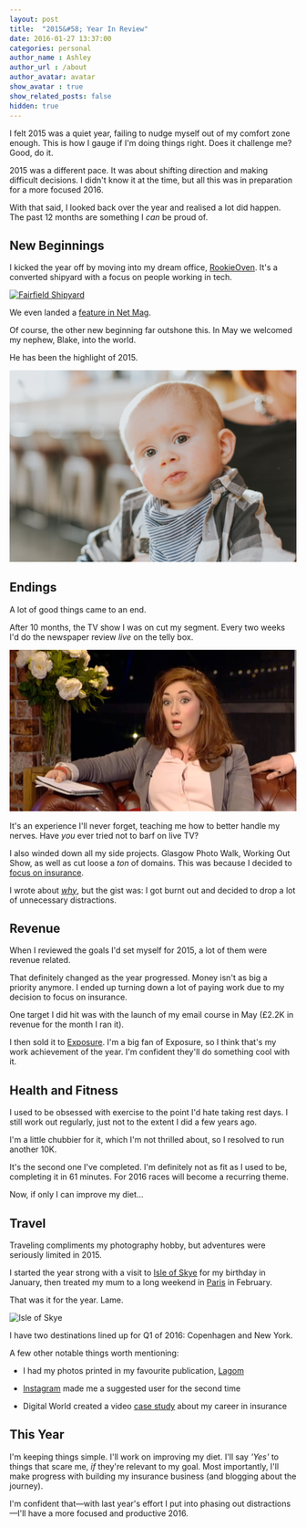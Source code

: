 ```yaml
---
layout: post
title:  "2015&#58; Year In Review"
date: 2016-01-27 13:37:00
categories: personal
author_name : Ashley
author_url : /about
author_avatar: avatar
show_avatar : true
show_related_posts: false
hidden: true
---
```


I felt 2015 was a quiet year, failing to nudge myself out of my comfort zone enough. This is how I gauge if I'm doing things right. Does it challenge me? Good, do it.

2015 was a different pace. It was about shifting direction and making difficult decisions. I didn't know it at the time, but all this was in preparation for a more focused 2016.

With that said, I looked back over the year and realised a lot did happen. The past 12 months are something I _can_ be proud of.

<h2>New Beginnings</h2>


I kicked the year off by moving into my dream office, <a href="http://rookieoven.com/coworking/">RookieOven</a>. It's a converted shipyard with a focus on people working in tech.

<a href="http://insurancebyjack.co.uk/news/2015/08/12/a-look-inside-our-office-space.html"><img src="http://insurancebyjack.co.uk/blog-images/office/office_10.jpg" alt="Fairfield Shipyard"></a>

We even landed a <a href="https://www.instagram.com/p/7VImbMm3Q_/?taken-by=insurancebyjack">feature in Net Mag</a>.

Of course, the other new beginning far outshone this. In May we welcomed my nephew, Blake, into the world.

He has been the highlight of 2015.

<img src="/img/blog/blake.jpg" alt="My nephew, Blake">

<h2>Endings</h2>

A lot of good things came to an end.

After 10 months, the TV show I was on cut my segment. Every two weeks I'd do the newspaper review _live_ on the telly box.

<a href="https://www.dropbox.com/s/fof7bolbq2zoyiv/10825583_588586207954849_915688123_n.mp4?dl=0"><img src="/img/blog/newspaperreview.jpg" alt="The Riverside Show"></a>

It's an experience I'll never forget, teaching me how to better handle my nerves. Have _you_ ever tried not to barf on live TV?

I also winded down all my side projects. Glasgow Photo Walk, Working Out Show, as well as cut loose a _ton_ of domains. This was because I decided to <a href="http://iamashley.co.uk/business/2015/12/07/focus/">focus on insurance</a>.

I wrote about <a href="http://iamashley.co.uk/business/2015/12/07/focus/">_why_</a>, but the gist was: I got burnt out and decided to drop a lot of unnecessary distractions.

<h2>Revenue</h2>

When I reviewed the goals I'd set myself for 2015, a lot of them were revenue related.

That definitely changed as the year progressed. Money isn't as big a priority anymore. I ended up turning down a lot of paying work due to my decision to focus on insurance.

One target I did hit was with the launch of my email course in May (£2.2K in revenue for the month I ran it).

I then sold it to <a href="https://exposure.co">Exposure</a>. I'm a big fan of Exposure, so I think that's my work achievement of the year. I'm confident they'll do something cool with it.

<h2>Health and Fitness</h2>

I used to be obsessed with exercise to the point I'd hate taking rest days. I still work out regularly, just not to the extent I did a few years ago.

I'm a little chubbier for it, which I'm not thrilled about, so I resolved to run another 10K.

It's the second one I've completed. I'm definitely not as fit as I used to be, completing it in 61 minutes. For 2016 races will become a recurring theme.

Now, if only I can improve my diet…

<h2>Travel</h2>

Traveling compliments my photography hobby, but adventures were seriously limited in 2015.

I started the year strong with a visit to <a href="http://girlwithacamera.co.uk/isle-of-skye/">Isle of Skye</a> for my birthday in January, then treated my mum to a long weekend in <a href="http://girlwithacamera.co.uk/family-trip-to-paris/">Paris</a> in February.

That was it for the year. Lame.

<img src="http://girlwithacamera.co.uk/wp-content/uploads/2015/01/Isle-of-Skye.jpg" alt="Isle of Skye">

I have two destinations lined up for Q1 of 2016: Copenhagen and New York.

A few other notable things worth mentioning:

* I had my photos printed in my favourite publication, <a href="http://www.readlagom.com/">Lagom</a>

* <a href="https://www.instagram.com/ashleybaxter/">Instagram</a> made me a suggested user for the second time

* Digital World created a video <a href="https://www.youtube.com/watch?v=cMSn6FgwfkY">case study</a> about my career in insurance

<h2>This Year</h2>

I'm keeping things simple. I'll work on improving my diet. I'll say _'Yes'_ to things that scare me, _if_ they're relevant to my goal. Most importantly, I'll make progress with building my insurance business (and blogging about the journey).

I'm confident that—with last year's effort I put into phasing out distractions—I'll have a more focused and productive 2016.
